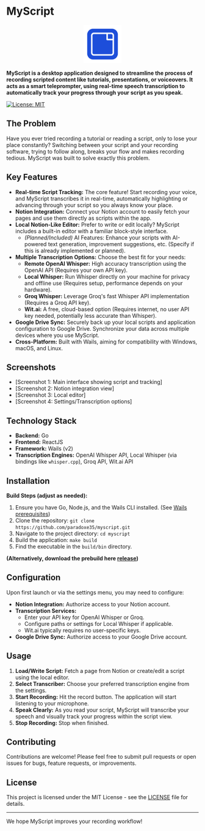 # MyScript

<p align="center">
  <img src="build/appicon.png" width="100" alt="MyScript Logo">
</p>

**MyScript is a desktop application designed to streamline the process of recording scripted content like tutorials, presentations, or voiceovers. It acts as a smart teleprompter, using real-time speech transcription to automatically track your progress through your script as you speak.**

[![License: MIT](https://img.shields.io/badge/License-MIT-yellow.svg)](https://opensource.org/licenses/MIT)

## The Problem

Have you ever tried recording a tutorial or reading a script, only to lose your place constantly? Switching between your script and your recording software, trying to follow along, breaks your flow and makes recording tedious. MyScript was built to solve exactly this problem.

## Key Features

*   **Real-time Script Tracking:** The core feature! Start recording your voice, and MyScript transcribes it in real-time, automatically highlighting or advancing through your script so you always know your place.
*   **Notion Integration:** Connect your Notion account to easily fetch your pages and use them directly as scripts within the app.
*   **Local Notion-Like Editor:** Prefer to write or edit locally? MyScript includes a built-in editor with a familiar block-style interface.
    *   *(Planned/Included)* AI Features: Enhance your scripts with AI-powered text generation, improvement suggestions, etc. (Specify if this is already implemented or planned).
*   **Multiple Transcription Options:** Choose the best fit for your needs:
    *   **Remote OpenAI Whisper:** High accuracy transcription using the OpenAI API (Requires your own API key).
    *   **Local Whisper:** Run Whisper directly on your machine for privacy and offline use (Requires setup, performance depends on your hardware).
    *   **Groq Whisper:** Leverage Groq's fast Whisper API implementation (Requires a Groq API key).
    *   **Wit.ai:** A free, cloud-based option (Requires internet, no user API key needed, potentially less accurate than Whisper).
*   **Google Drive Sync:** Securely back up your local scripts and application configuration to Google Drive. Synchronize your data across multiple devices where you use MyScript.
*   **Cross-Platform:** Built with Wails, aiming for compatibility with Windows, macOS, and Linux.

## Screenshots

*   [Screenshot 1: Main interface showing script and tracking]
*   [Screenshot 2: Notion integration view]
*   [Screenshot 3: Local editor]
*   [Screenshot 4: Settings/Transcription options]

## Technology Stack

*   **Backend:** Go
*   **Frontend:** ReactJS
*   **Framework:** Wails (v2)
*   **Transcription Engines:** OpenAI Whisper API, Local Whisper (via bindings like `whisper.cpp`), Groq API, Wit.ai API

## Installation

**Build Steps (adjust as needed):**

1.  Ensure you have Go, Node.js, and the Wails CLI installed. (See [Wails prerequisites](https://wails.io/docs/gettingstarted/installation#prerequisites))
2.  Clone the repository: `git clone https://github.com/paradoxe35/myscript.git`
3.  Navigate to the project directory: `cd myscript`
4.  Build the application: `make build`
5.  Find the executable in the `build/bin` directory.

**(Alternatively, download the prebuild here [release](https://github.com/paradoxe35/myscript/releases/latest))**

## Configuration

Upon first launch or via the settings menu, you may need to configure:

*   **Notion Integration:** Authorize access to your Notion account.
*   **Transcription Services:**
    *   Enter your API key for OpenAI Whisper or Groq.
    *   Configure paths or settings for Local Whisper if applicable.
    *   Wit.ai typically requires no user-specific keys.
*   **Google Drive Sync:** Authorize access to your Google Drive account.

## Usage

1.  **Load/Write Script:** Fetch a page from Notion or create/edit a script using the local editor.
2.  **Select Transcriber:** Choose your preferred transcription engine from the settings.
3.  **Start Recording:** Hit the record button. The application will start listening to your microphone.
4.  **Speak Clearly:** As you read your script, MyScript will transcribe your speech and visually track your progress within the script view.
5.  **Stop Recording:** Stop when finished.

## Contributing

Contributions are welcome! Please feel free to submit pull requests or open issues for bugs, feature requests, or improvements.

## License

This project is licensed under the MIT License - see the [LICENSE](LICENSE) file for details.

---

We hope MyScript improves your recording workflow!
